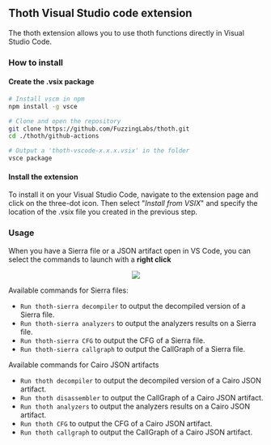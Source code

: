 ## Thoth Visual Studio code extension

The thoth extension allows you to use thoth functions directly in Visual Studio Code.

### How to install

#### Create the **.vsix** package
```bash
# Install vscm in npm 
npm install -g vsce

# Clone and open the repository
git clone https://github.com/FuzzingLabs/thoth.git
cd ./thoth/github-actions

# Output a 'thoth-vscode-x.x.x.vsix' in the folder
vsce package
```
#### Install the extension

To install it on your Visual Studio Code, navigate to the extension page and click on the three-dot icon. Then select  "*Install from VSIX*" and specify the location of the .vsix file you created in the previous step.

### Usage

When you have a Sierra file or a JSON artifact open in VS Code, you can select the commands to launch with a **right click**

<p align="center">
  <img src="https://raw.githubusercontent.com/FuzzingLabs/thoth/feature/vscode-extension/vscode-extension/doc/run-commands-buttons.png" />
</p>

Available commands for Sierra files: 
- `Run thoth-sierra decompiler` to output the decompiled version of a Sierra file.
- `Run thoth-sierra analyzers` to output the analyzers results on a Sierra file.
- `Run thoth-sierra CFG` to output the CFG of a Sierra file.
- `Run thoth-sierra callgraph` to output the CallGraph of a Sierra file.

Available commands for Cairo JSON artifacts
- `Run thoth decompiler` to output the decompiled version of a Cairo JSON artifact.
- `Run thoth disassembler` to output the CallGraph of a Cairo JSON artifact.
- `Run thoth analyzers` to output the analyzers results on a Cairo JSON artifact.
- `Run thoth CFG` to output the CFG of a Cairo JSON artifact.
- `Run thoth callgraph` to output the CallGraph of a Cairo JSON artifact.
